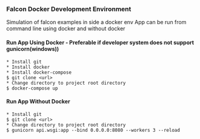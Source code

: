 ### Falcon Docker Development Environment
Simulation of falcon examples in side a docker env
App can be run from command line using docker and without docker
 
#### Run App Using Docker - Preferable if developer system does not support gunicorn(windows))
    * Install git
    * Install docker 
    * Install docker-compose
    $ git clone <url>
    * Change directory to project root directory
    $ docker-compose up
    
#### Run App Without Docker
    * Install git
    $ git clone <url>
    * Change directory to project root directory
    $ gunicorn api.wsgi:app --bind 0.0.0.0:8080 --workers 3 --reload